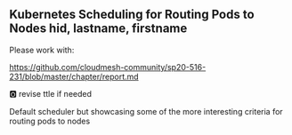 ## Kubernetes Scheduling for Routing Pods to Nodes hid, lastname, firstname

Please work with:

<https://github.com/cloudmesh-community/sp20-516-231/blob/master/chapter/report.md>

:o2: revise ttle if needed 

Default scheduler but showcasing some of the more interesting criteria for routing pods to nodes
